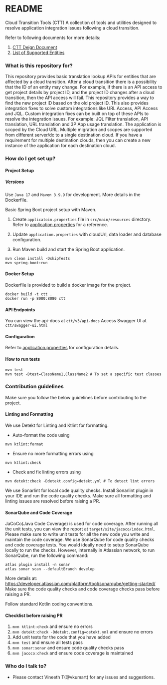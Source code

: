 # README #

Cloud Transition Tools (CTT)
A collection of tools and utilities designed to resolve application integration issues following a cloud transition.

Refer to following documents for more details:
1. [CTT Deign Document](https://hello.atlassian.net/wiki/spaces/CT5/pages/4102829269/RFC+Fixing+External+Integration+Post+Migration)
2. [List of Supported Entities](https://hello.atlassian.net/wiki/spaces/CT5/pages/4135101946/Jira+JQL+Fields+affected+by+ID+Mapping)

### What is this repository for? ###

This repository provides basic translation lookup APIs for entities that are affected by a cloud transition. After a
cloud transition there is a possibility that the ID of an entity may change.
For example, if there is an API access to get project details by project ID, and the project ID changes after a cloud
transition, then the API access will fail. This repository provides a way to find the new project ID based on the old
project ID. This also provides integration fixes to solve custom integrations like URL Access, API Access and JQL.
Custom integration fixes can be built on top of these APIs to resolve the integration issues.
For example: JQL Filter translation, API translation, URL translation and 3P App usage translation.
The application is scoped by the Cloud URL. Multiple migration and scopes are supported from different server/dc to a single destination cloud.
If you have a requirement for multiple destination clouds, then you can create a new instance of the application for each destination cloud.

### How do I get set up? ###

#### Project Setup

##### Versions

Use `Java 17` and `Maven 3.9.9` for development. More details in the Dockerfile.

Basic Spring Boot project setup with Maven.

1. Create `applicatoin.properties` file in `src/main/resources` directory. Refer to
   [application.properties](src/main/resources/application.properties.template) for a reference.

2. Update `application.properties` with cloudUrl, data loader and database configuration.

3. Run Maven build and start the Spring Boot application.

```
mvn clean install -DskipTests
mvn spring-boot:run
```

#### Docker Setup

Dockerfile is provided to build a docker image for the project.

```
docker build -t ctt .
docker run -p 8080:8080 ctt
```

#### API Endpoints

You can view the api-docs at `ctt/v3/api-docs`
Access Swagger UI at `ctt/swagger-ui.html`

#### Configuration

Refer to [application.properties](src/main/resources/application.properties.template) for configuration details.

#### How to run tests

```
mvn test
mvn test -Dtest=ClassName1,ClassName2 # To set a specific test classes
```

### Contribution guidelines ###
Make sure you follow the below guidelines before contributing to the project.

#### Linting and Formatting
We use Detekt for Linting and Ktlint for formatting.
- Auto-format the code using
```
mvn ktlint:format
```
- Ensure no more formatting errors using
```
mvn ktlint:check
```
- Check and fix linting errors using
```
mvn detekt:check -Ddetekt.config=detekt.yml # To detect lint errors
```
We use Sonarlint for local code quality checks. Install Sonarlint plugin in your IDE and run the code quality checks.
Make sure all formatting and linting issues are resolved before raising a PR.

#### SonarQube and Code Coverage
JaCoCo(Java Code Coverage) is used for code coverage. After running all the unit tests, you can view the report at `target/site/jacoco/index.html`.
Please make sure to write unit tests for all the new code you write and maintain the code coverage.
We use SonarQube for code quality checks and code coverage tests. You would ideally need to setup SonarQube locally to run the checks.
However, internally in Atlassian network, to run SonarQube, run the following command:
```
atlas plugin install -n sonar
atlas sonar scan --defaultBranch develop
```
More details at: https://developer.atlassian.com/platform/tool/sonarqube/getting-started/
Make sure the code quality checks and code coverage checks pass before raising a PR.

Follow standard Kotlin coding conventions.

#### Checklist before raising PR
1. `mvn ktlint:check` and ensure no errors
2. `mvn detekt:check -Ddetekt.config=detekt.yml` and ensure no errors
3. Add unit tests for the code that you have added
4. `mvn test` and ensure all tests pass
5. `mvn sonar:sonar` and ensure code quality checks pass
6. `mvn jacoco:check` and ensure code coverage is maintained

### Who do I talk to? ###

* Please contact Vineeth T(@vkumart) for any issues and suggestions.
